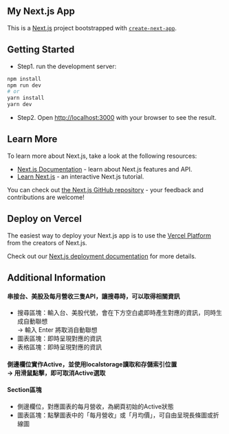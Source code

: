 ## My Next.js App

This is a [Next.js](https://nextjs.org/) project bootstrapped with [`create-next-app`](https://github.com/vercel/next.js/tree/canary/packages/create-next-app).

## Getting Started

- Step1. run the development server:
```bash
npm install
npm run dev
# or
yarn install
yarn dev
```

- Step2. Open [http://localhost:3000](http://localhost:3000) with your browser to see the result.


## Learn More

To learn more about Next.js, take a look at the following resources:

- [Next.js Documentation](https://nextjs.org/docs) - learn about Next.js features and API.
- [Learn Next.js](https://nextjs.org/learn) - an interactive Next.js tutorial.

You can check out [the Next.js GitHub repository](https://github.com/vercel/next.js/) - your feedback and contributions are welcome!

## Deploy on Vercel

The easiest way to deploy your Next.js app is to use the [Vercel Platform](https://vercel.com/new?utm_medium=default-template&filter=next.js&utm_source=create-next-app&utm_campaign=create-next-app-readme) from the creators of Next.js.

Check out our [Next.js deployment documentation](https://nextjs.org/docs/deployment) for more details.

## Additional Information

#### 串接台、美股及每月營收三隻API，讓搜尋時，可以取得相關資訊
- 搜尋區塊：輸入台、美股代號，會在下方空白處即時產生對應的資訊，同時生成自動聯想<br> -> 輸入 Enter 將取消自動聯想
- 圖表區塊：即時呈現對應的資訊
- 表格區塊：即時呈現對應的資訊

#### 側邊欄位實作Active，並使用localstorage讀取和存儲索引位置<br> -> 用滑鼠點擊，即可取消Active選取

#### Section區塊
- 側邊欄位，對應圖表的每月營收，為網頁初始的Active狀態
- 圖表區塊：點擊圖表中的「每月營收」或「月均價」，可自由呈現長條圖或折線圖
